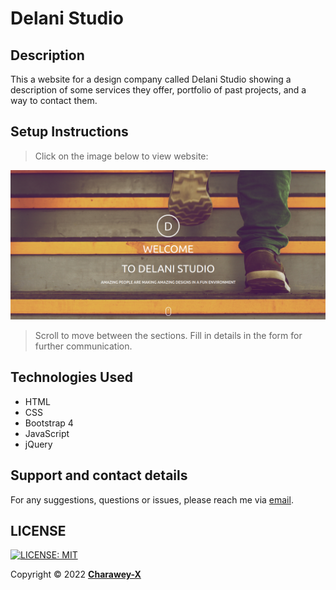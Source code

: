 # Delani Studio
## Description
This a website for a design company called Delani Studio showing a description of some services they offer, portfolio of past projects, and a way to contact them.
## Setup Instructions
> Click on the image below to view website:

[![Preview](assets/Picsum.png)](https://charawey-x.github.io/delani-studio_project/)
> Scroll to move between the sections.
> Fill in details in the form for further communication.

## Technologies Used
- HTML
- CSS
- Bootstrap 4
- JavaScript
- jQuery
## Support and contact details
For any suggestions, questions or issues, please reach me via [email](mailto:charawey@gmail.com).
## LICENSE
 [![LICENSE: MIT](https://img.shields.io/badge/License-MIT-yellow.svg)](https://github.com/Charawey-X/delani-studio_project/blob/main/LICENSE)

Copyright &copy; 2022 **[Charawey-X](https://github.com/Charawey-X)**
